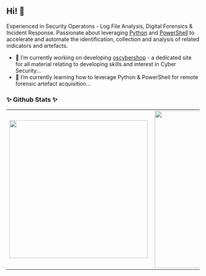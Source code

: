 ## Hi! 👋

Experienced in Security Operatons - Log File Analysis, Digital Forensics & Incident Response.
Passionate about leveraging [Python](https://www.python.org/) and [PowerShell](https://docs.microsoft.com/en-gb/powershell/) to accelerate and automate the identification, collection and analysis of related indicators and artefacts.

- 🔭 I’m currently working on developing [oscybershop](https://github.com/ezaspy/oscybershop) - a dedicated site for all material relating to developing skills and interest in Cyber Security...
- 🌱 I’m currently learning how to leverage Python & PowerShell for remote forensic artefact acquisition...

### ✨ Github Stats ✨
<center>
<table border="0" cellspacing="0" cellpadding="0">
  <tr>
      <td><img width="360px" align="left" src="https://github-readme-stats.vercel.app/api/top-langs/?username=ezaspy&hide=html&layout=compact&theme=dracula&langs_count=10" /></td>
      <td><img width="410px" align="left" src="https://github-readme-stats.vercel.app/api?username=ezaspy&theme=dracula&show_icons=true" /></td>
  </tr>  
</table>
</center>

<!--
**ezaspy/ezaspy** is a ✨ _special_ ✨ repository because its `README.md` (this file) appears on your GitHub profile.

Here are some ideas to get you started:

- 🔭 I’m currently working on ...
- 🌱 I’m currently learning ...
- 👯 I’m looking to collaborate on ...
- 🤔 I’m looking for help with ...
- 💬 Ask me about ...
- 📫 How to reach me: ...
- 😄 Pronouns: ...
- ⚡ Fun fact: ...
-->

